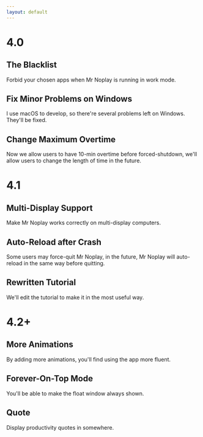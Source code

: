```yaml
---
layout: default
---
```


# 4.0

## The Blacklist

Forbid your chosen apps when Mr Noplay is running in work mode.

## Fix Minor Problems on Windows

I use macOS to develop, so there're several problems left on Windows. They'll be fixed.

## Change Maximum Overtime

Now we allow users to have 10-min overtime before forced-shutdown, we'll allow users to change the length of time in the future.

# 4.1

## Multi-Display Support

Make Mr Noplay works correctly on multi-display computers.

## Auto-Reload after Crash

Some users may force-quit Mr Noplay, in the future, Mr Noplay will auto-reload in the same way before quitting.

## Rewritten Tutorial

We'll edit the tutorial to make it in the most useful way.

# 4.2+

## More Animations

By adding more animations, you'll find using the app more fluent.

## Forever-On-Top Mode

You'll be able to make the float window always shown.

## Quote

Display productivity quotes in somewhere.
